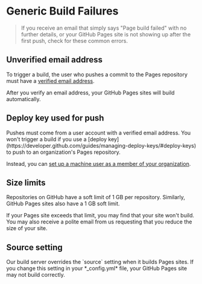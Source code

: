 # Generic Build Failures

> If you receive an email that simply says "Page build failed" with no further details, or your GitHub Pages site is not showing up after the first push, check for these common errors.

<h2 id="title1">Unverified email address</h2>

To trigger a build, the user who pushes a commit to the Pages repository must have a [verified email address](https://help.github.com/en/articles/verifying-your-email-address).

After you verify an email address, your GitHub Pages sites will build automatically.

<h2 id="title2">Deploy key used for push</h2>
Pushes must come from a user account with a verified email address. You won't trigger a build if you use a [deploy key](https://developer.github.com/guides/managing-deploy-keys/#deploy-keys) to push to an organization's Pages repository.

Instead, you can [set up a machine user as a member of your organization](https://developer.github.com/guides/managing-deploy-keys/#machine-users).

<h2 id="title3">Size limits</h2>
Repositories on GitHub have a soft limit of 1 GB per repository. Similarly, GitHub Pages sites also have a 1 GB soft limit.

If your Pages site exceeds that limit, you may find that your site won't build. You may also receive a polite email from us requesting that you reduce the size of your site.

<h2 id="title4">Source setting</h2>
Our build server overrides the `source` setting when it builds Pages sites. If you change this setting in your *_config.yml* file, your GitHub Pages site may not build correctly.

